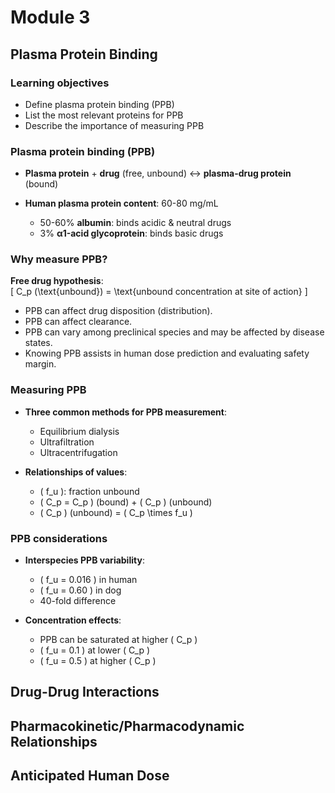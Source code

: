 # Module 3

## Plasma Protein Binding

### Learning objectives

- Define plasma protein binding (PPB)
- List the most relevant proteins for PPB
- Describe the importance of measuring PPB

### Plasma protein binding (PPB)

- **Plasma protein** + **drug** (free, unbound) ↔ **plasma-drug protein** (bound)
  
- **Human plasma protein content**: 60-80 mg/mL
  - 50-60% **albumin**: binds acidic & neutral drugs
  - 3% **α1-acid glycoprotein**: binds basic drugs

### Why measure PPB?

**Free drug hypothesis**:  
\[ C_p (\text{unbound}) = \text{unbound concentration at site of action} \]

- PPB can affect drug disposition (distribution).
- PPB can affect clearance.
- PPB can vary among preclinical species and may be affected by disease states.
- Knowing PPB assists in human dose prediction and evaluating safety margin.

### Measuring PPB

- **Three common methods for PPB measurement**:
  - Equilibrium dialysis
  - Ultrafiltration
  - Ultracentrifugation

- **Relationships of values**:
  - \( f_u \): fraction unbound
  - \( C_p = C_p \) (bound) + \( C_p \) (unbound)
  - \( C_p \) (unbound) = \( C_p \times f_u \)

### PPB considerations

- **Interspecies PPB variability**:
  - \( f_u = 0.016 \) in human
  - \( f_u = 0.60 \) in dog
  - 40-fold difference

- **Concentration effects**:
  - PPB can be saturated at higher \( C_p \)
  - \( f_u = 0.1 \) at lower \( C_p \)
  - \( f_u = 0.5 \) at higher \( C_p \)

## Drug-Drug Interactions

## Pharmacokinetic/Pharmacodynamic Relationships

## Anticipated Human Dose
